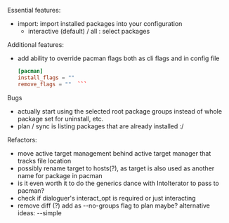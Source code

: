 Essential features:
- import: import installed packages into your configuration
  - interactive (default) / all : select packages

Additional features:  
- add ability to override pacman flags both as cli flags and in config file
  ```toml
  [pacman]
  install_flags = ""
  remove_flags = ""  ```

Bugs
- actually start using the selected root package groups instead of whole package set for uninstall, etc.
- plan / sync is listing packages that are already installed :/

Refactors:
- move active target management behind active target manager that tracks file location
- possibly rename target to hosts(?), as target is also used as another name for package in pacman
- is it even worth it to do the generics dance with IntoIterator to pass to pacman?
- check if dialoguer's interact_opt is required or just interacting
- remove diff (?) add as --no-groups flag to plan maybe? alternative ideas: --simple
